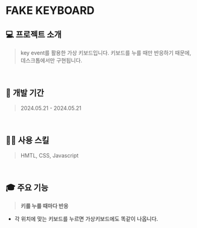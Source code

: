 # FAKE KEYBOARD

## 💻 프로젝트 소개
> key event를 활용한 가상 키보드입니다.
> 키보드를 누를 때만 반응하기 때문에, 데스크톱에서만 구현됩니다.

<br>

## 📅 개발 기간
> 2024.05.21 - 2024.05.21

<br>

## 💪🏻 사용 스킬
> HMTL, CSS, Javascript

<br>

## 🎓 주요 기능
> **키를 누를 때마다 반응**
- 각 위치에 맞는 키보드를 누르면 가상키보드에도 똑같이 나옵니다.
